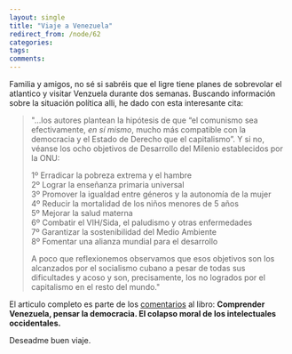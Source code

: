 ```yaml
---
layout: single
title: "Viaje a Venezuela"
redirect_from: /node/62
categories:
tags: 
comments: 
---
```

Familia y amigos, no sé si sabréis que el ligre tiene planes de sobrevolar el atlantico y visitar Venzuela durante dos semanas. Buscando información sobre la situación política alli, he dado con esta interesante cita:  

> "...los autores plantean la hipótesis de que “el comunismo sea efectivamente, _en sí mismo_, mucho más compatible con la democracia y el Estado de Derecho que el capitalismo”. Y si no, véanse los ocho objetivos de Desarrollo del Milenio establecidos por la ONU:  
>   
> 1º Erradicar la pobreza extrema y el hambre  
> 2º Lograr la enseñanza primaria universal  
> 3º Promover la igualdad entre géneros y la autonomía de la mujer  
> 4º Reducir la mortalidad de los niños menores de 5 años  
> 5º Mejorar la salud materna  
> 6º Combatir el VIH/Sida, el paludismo y otras enfermedades  
> 7º Garantizar la sostenibilidad del Medio Ambiente  
> 8º Fomentar una alianza mundial para el desarrollo  
>   
> A poco que reflexionemos observamos que esos objetivos son los alcanzados por el socialismo cubano a pesar de todas sus dificultades y acoso y son, precisamente, los no logrados por el capitalismo en el resto del mundo."

El articulo completo es parte de los [comentarios](http://www.hiru-ed.com/COLECCIONES/PENSAR/pensar17.htm) al libro: **Comprender Venezuela, pensar la democracia. El colapso moral de los intelectuales occidentales.**  

Deseadme buen viaje.
